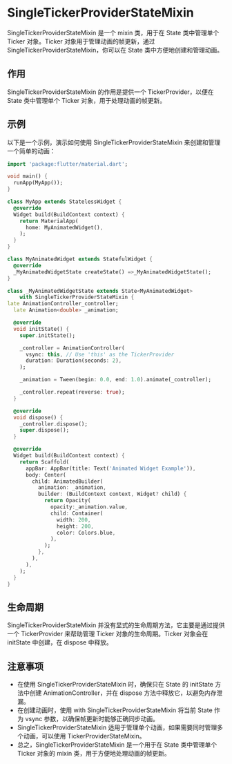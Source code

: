 # SingleTickerProviderStateMixin

SingleTickerProviderStateMixin 是一个 mixin 类，用于在 State 类中管理单个 Ticker 对象。Ticker 对象用于管理动画的帧更新，通过 SingleTickerProviderStateMixin，你可以在 State 类中方便地创建和管理动画。

## 作用

SingleTickerProviderStateMixin 的作用是提供一个 TickerProvider，以便在 State 类中管理单个 Ticker 对象，用于处理动画的帧更新。

## 示例

以下是一个示例，演示如何使用 SingleTickerProviderStateMixin 来创建和管理一个简单的动画：

```dart
import 'package:flutter/material.dart';

void main() {
  runApp(MyApp());
}

class MyApp extends StatelessWidget {
  @override
  Widget build(BuildContext context) {
    return MaterialApp(
      home: MyAnimatedWidget(),
    );
  }
}

class MyAnimatedWidget extends StatefulWidget {
  @override
  _MyAnimatedWidgetState createState() =>_MyAnimatedWidgetState();
}

class _MyAnimatedWidgetState extends State<MyAnimatedWidget>
    with SingleTickerProviderStateMixin {
late AnimationController_controller;
  late Animation<double> _animation;

  @override
  void initState() {
    super.initState();

    _controller = AnimationController(
      vsync: this, // Use 'this' as the TickerProvider
      duration: Duration(seconds: 2),
    );

    _animation = Tween(begin: 0.0, end: 1.0).animate(_controller);

    _controller.repeat(reverse: true);
  }

  @override
  void dispose() {
    _controller.dispose();
    super.dispose();
  }

  @override
  Widget build(BuildContext context) {
    return Scaffold(
      appBar: AppBar(title: Text('Animated Widget Example')),
      body: Center(
        child: AnimatedBuilder(
          animation: _animation,
          builder: (BuildContext context, Widget? child) {
            return Opacity(
              opacity:_animation.value,
              child: Container(
                width: 200,
                height: 200,
                color: Colors.blue,
              ),
            );
          },
        ),
      ),
    );
  }
}
```

## 生命周期

SingleTickerProviderStateMixin 并没有显式的生命周期方法，它主要是通过提供一个 TickerProvider 来帮助管理 Ticker 对象的生命周期。Ticker 对象会在 initState 中创建，在 dispose 中释放。

## 注意事项

- 在使用 SingleTickerProviderStateMixin 时，确保只在 State 的 initState 方法中创建 AnimationController，并在 dispose 方法中释放它，以避免内存泄漏。
- 在创建动画时，使用 with SingleTickerProviderStateMixin 将当前 State 作为 vsync 参数，以确保帧更新时能够正确同步动画。
- SingleTickerProviderStateMixin 适用于管理单个动画，如果需要同时管理多个动画，可以使用 TickerProviderStateMixin。
- 总之，SingleTickerProviderStateMixin 是一个用于在 State 类中管理单个 Ticker 对象的 mixin 类，用于方便地处理动画的帧更新。
